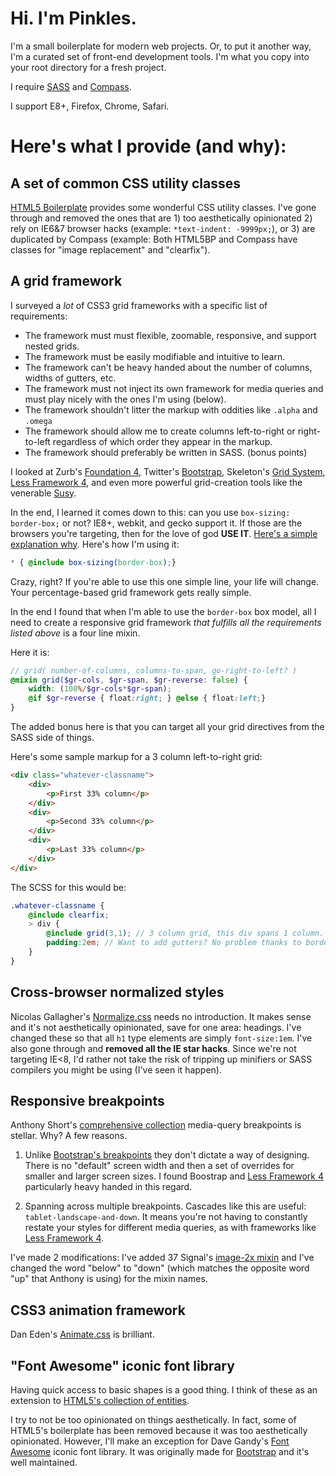

# Hi. I'm Pinkles.

I'm a small boilerplate for modern web projects. Or, to put it another way, I'm a curated set of front-end development tools. I'm what you copy into your root directory for a fresh project.

I require [SASS](http://sass-lang.com/) and [Compass](http://compass-style.org/).

I support E8+, Firefox, Chrome, Safari.

# Here's what I provide (and why):

## A set of common CSS utility classes

[HTML5 Boilerplate](http://html5boilerplate.com) provides some wonderful CSS utility classes. I've gone through and removed the ones that are 1) too aesthetically opinionated 2) rely on IE6&7 browser hacks (example: `*text-indent: -9999px;`), or 3) are duplicated by Compass (example: Both HTML5BP and Compass have classes for "image replacement" and "clearfix").

## A grid framework

I surveyed a _lot_ of CSS3 grid frameworks with a specific list of requirements: 

* The framework must must flexible, zoomable, responsive, and support nested grids.
* The framework must be easily modifiable and intuitive to learn.
* The framework can't be heavy handed about the number of columns, widths of gutters, etc.
* The framework must not inject its own framework for media queries and must play nicely with the ones I'm using (below).
* The framework shouldn't litter the markup with oddities like `.alpha` and `.omega`
* The framework should allow me to create columns left-to-right or right-to-left regardless of which order they appear in the markup.
* The framework should preferably be written in SASS. (bonus points)

I looked at Zurb's [Foundation 4](http://foundation.zurb.com/grid.php), Twitter's [Bootstrap](http://twitter.github.com/bootstrap/scaffolding.html#gridSystem), Skeleton's [Grid System](http://www.getskeleton.com/#grid), [Less Framework 4](http://lessframework.com/), and even more powerful grid-creation tools like the venerable [Susy](http://susy.oddbird.net/).

In the end, I learned it comes down to this: can you use `box-sizing: border-box;` or not? IE8+, webkit, and gecko support it. If those are the browsers you're targeting, then for the love of god **USE IT**. [Here's a simple explanation why](http://learnlayout.com/box-sizing.html). Here's how I'm using it:

```scss
* { @include box-sizing(border-box);}
```

Crazy, right? If you're able to use this one simple line, your life will change. Your percentage-based grid framework gets really simple. 

In the end I found that when I'm able to use the `border-box` box model, all I need to create a responsive grid framework _that fulfills all the requirements listed above_ is a four line mixin.

Here it is:

```scss
// grid( number-of-columns, columns-to-span, go-right-to-left? )
@mixin grid($gr-cols, $gr-span, $gr-reverse: false) {
	width: (100%/$gr-cols*$gr-span);
	@if $gr-reverse { float:right; } @else { float:left;}
}
```

The added bonus here is that you can target all your grid directives from the SASS side of things. 

Here's some sample markup for a 3 column left-to-right grid:

```html
<div class="whatever-classname">
	<div>
		<p>First 33% column</p>
	</div>
	<div>
		<p>Second 33% column</p>
	</div>
	<div>
		<p>Last 33% column</p>
	</div>
</div>
```

The SCSS for this would be:

```scss
.whatever-classname {
	@include clearfix;
	> div {
		@include grid(3,1); // 3 column grid, this div spans 1 column.
		padding:2em; // Want to add gutters? No problem thanks to border-box!
	}
}
```

## Cross-browser normalized styles

Nicolas Gallagher's [Normalize.css](https://github.com/necolas/normalize.css) needs no introduction. It makes sense and it's not aesthetically opinionated, save for one area: headings. I've changed these so that all `h1` type elements are simply `font-size:1em`. I've also gone through and **removed all the IE star hacks**. Since we're not targeting IE<8, I'd rather not take the risk of tripping up minifiers or SASS compilers you might be using (I've seen it happen).

## Responsive breakpoints

Anthony Short's [comprehensive collection](https://gist.github.com/anthonyshort/2028061) media-query breakpoints is stellar. Why? A few reasons. 

1) Unlike [Bootstrap's breakpoints](http://twitter.github.com/bootstrap/scaffolding.html#responsive) they don't dictate a way of designing. There is no "default" screen width and then a set of overrides for smaller and larger screen sizes. I found Boostrap and [Less Framework 4](http://lessframework.com/) particularly heavy handed in this regard.

2) Spanning across multiple breakpoints. Cascades like this are useful: `tablet-landscape-and-down`. It means you're not having to constantly restate your styles for different media queries, as with frameworks like [Less Framework 4](http://lessframework.com/).

I've made 2 modifications: I've added 37 Signal's [image-2x mixin](http://37signals.com/svn/posts/3271-easy-retina-ready-images-using-scss) and I've changed the word "below" to "down" (which matches the opposite word "up" that Anthony is using) for the mixin names.

## CSS3 animation framework

Dan Eden's [Animate.css](http://daneden.me/animate) is brilliant.

## "Font Awesome" iconic font library

Having quick access to basic shapes is a good thing. I think of these as an extension to [HTML5's collection of entities](http://dev.w3.org/html5/html-author/charref). 

I try to not be too opinionated on things aesthetically. In fact, some of HTML5's boilerplate has been removed because it was too aesthetically opinionated. However, I'll make an exception for Dave Gandy's [Font Awesome](http://fortawesome.github.com/Font-Awesome/) iconic font library. It was originally made for [Bootstrap](http://twitter.github.com/bootstrap/) and it's well maintained.
